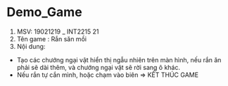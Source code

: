 # Demo_Game
1. MSV: 19021219 _ INT2215 21
2. Tên game : Rắn săn mồi
3. Nội dung: 
- Tạo các chướng ngại vật hiển thị ngẫu nhiên trên màn hình, nếu rắn ăn phải sẽ dài thêm, và chướng ngại vật sẽ rời sang ô khác.
- Nếu rắn tự cắn mình, hoặc chạm vào biên => KẾT THÚC GAME
